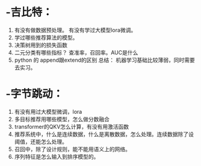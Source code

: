 # -吉比特：
1. 有没有做数据预处理。 有没有学过大模型lora微调。
2. 学过哪些推荐算法的模型。
3. 决策树用到的损失函数
4. 二元分类有哪些指标？ 查准率，召回率。AUC是什么
5. python 的 append跟extend的区别
总结： 机器学习基础比较薄弱，同时需要去实习。

# -字节跳动：
1. 有没有用过大模型微调，lora
2. 多目标推荐用哪些模型，怎么做分数融合
3. transformer的QKV怎么计算，有没有用激活函数
4. 推荐系统中，什么是连续数据，什么是离散数据，怎么处理。连续数据除了设阈值，还能怎么处理。
5. 召回中，除了设计规则，能不能用语义上的网络。
6. 序列特征是怎么输入到排序模型的。
